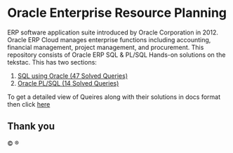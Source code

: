 # Oracle Enterprise Resource Planning

ERP software application suite introduced by Oracle Corporation in 2012. Oracle ERP Cloud manages enterprise functions including accounting, financial management, project management, and procurement. This repository consists of Oracle ERP SQL & PL/SQL Hands-on solutions on the tekstac. This has two sections:

1. [SQL using Oracle (47 Solved Queries)](https://github.com/Rajspeaks/Oracle-ERP-tekstac/tree/main/Oracle%20ERP%20Tekstac%20SQL%20Solutions)
2. [Oracle PL/SQL (14 Solved Queries)](https://github.com/Rajspeaks/Oracle-ERP-tekstac/tree/main/Oracle%20ERP%20Tekstac%20PL-SQL%20Solutions)

To get a detailed view of Queires along with their solutions in docs format then click [here](https://github.com/Rajspeaks/Oracle-ERP-tekstac/tree/main/docs)

## Thank you
&copy; &reg;
